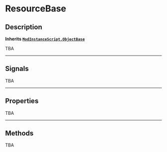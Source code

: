 # ResourceBase

## Description

**Inherits [`ModInstanceScript.ObjectBase`](object-base)**

TBA

***

## Signals

TBA

***

## Properties

TBA

***

## Methods

TBA
